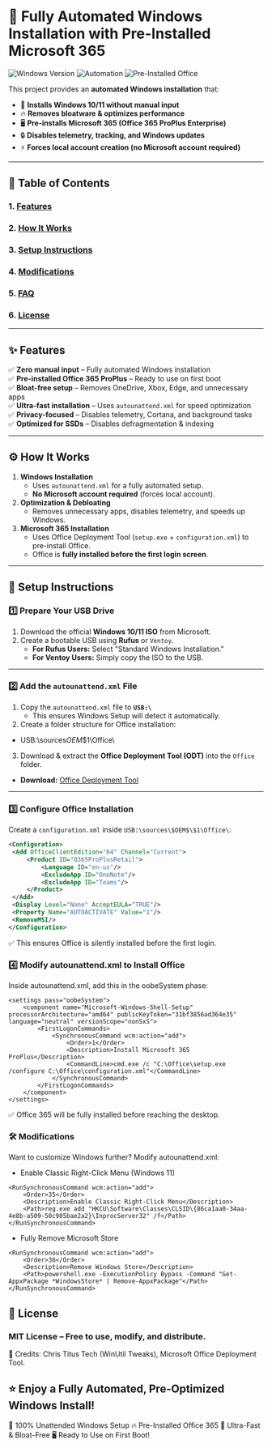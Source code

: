 # 🚀 Fully Automated Windows Installation with Pre-Installed Microsoft 365

![Windows Version](https://img.shields.io/badge/Windows-10%2F11-blue.svg)
![Automation](https://img.shields.io/badge/Automation-100%25-brightgreen)
![Pre-Installed Office](https://img.shields.io/badge/Microsoft%20365-Pre--installed-orange)

This project provides an **automated Windows installation** that:
- 🚀 **Installs Windows 10/11 without manual input**
- 🔥 **Removes bloatware & optimizes performance**
- 🖥️ **Pre-installs Microsoft 365 (Office 365 ProPlus Enterprise)**
- 🔒 **Disables telemetry, tracking, and Windows updates**
- ⚡ **Forces local account creation (no Microsoft account required)**

---

## 📖 Table of Contents
### 1. [Features](#features)
### 2. [How It Works](#how-it-works)
### 3. [Setup Instructions](#setup-instructions)
### 4. [Modifications](#modifications)
### 5. [FAQ](#faq)
### 6. [License](#license)

---

## ✨ Features
✅ **Zero manual input** – Fully automated Windows installation  
✅ **Pre-installed Office 365 ProPlus** – Ready to use on first boot  
✅ **Bloat-free setup** – Removes OneDrive, Xbox, Edge, and unnecessary apps  
✅ **Ultra-fast installation** – Uses `autounattend.xml` for speed optimization  
✅ **Privacy-focused** – Disables telemetry, Cortana, and background tasks  
✅ **Optimized for SSDs** – Disables defragmentation & indexing  

---

## ⚙️ How It Works
1. **Windows Installation**  
   - Uses `autounattend.xml` for a fully automated setup.  
   - **No Microsoft account required** (forces local account).  
2. **Optimization & Debloating**  
   - Removes unnecessary apps, disables telemetry, and speeds up Windows.  
3. **Microsoft 365 Installation**  
   - Uses Office Deployment Tool (`setup.exe` + `configuration.xml`) to pre-install Office.  
   - Office is **fully installed before the first login screen**.  

---

## 🔧 Setup Instructions
### **1️⃣ Prepare Your USB Drive**
1. Download the official **Windows 10/11 ISO** from Microsoft.
2. Create a bootable USB using **Rufus** or `Ventoy`.  
   - **For Rufus Users:** Select "Standard Windows Installation."  
   - **For Ventoy Users:** Simply copy the ISO to the USB.  

---

### **2️⃣ Add the `autounattend.xml` File**
1. Copy the `autounattend.xml` file to **`USB:\`**  
   - This ensures Windows Setup will detect it automatically.  
2. Create a folder structure for Office installation:  
- USB:\sources$OEM$$1\Office\
3. Download & extract the **Office Deployment Tool (ODT)** into the `Office` folder.  
- **Download:** [Office Deployment Tool](https://www.microsoft.com/en-us/download/details.aspx?id=49117)  

---

### **3️⃣ Configure Office Installation**
Create a `configuration.xml` inside `USB:\sources\$OEM$\$1\Office\`:
```xml
<Configuration>
 <Add OfficeClientEdition="64" Channel="Current">
     <Product ID="O365ProPlusRetail">
         <Language ID="en-us"/>
         <ExcludeApp ID="OneNote"/>
         <ExcludeApp ID="Teams"/>
     </Product>
 </Add>
 <Display Level="None" AcceptEULA="TRUE"/>
 <Property Name="AUTOACTIVATE" Value="1"/>
 <RemoveMSI/>
</Configuration>
```

✅ This ensures Office is silently installed before the first login.

### **4️⃣ Modify autounattend.xml to Install Office**
Inside autounattend.xml, add this in the oobeSystem phase:
```
<settings pass="oobeSystem">
    <component name="Microsoft-Windows-Shell-Setup" processorArchitecture="amd64" publicKeyToken="31bf3856ad364e35" language="neutral" versionScope="nonSxS">
        <FirstLogonCommands>
            <SynchronousCommand wcm:action="add">
                <Order>1</Order>
                <Description>Install Microsoft 365 ProPlus</Description>
                <CommandLine>cmd.exe /c "C:\Office\setup.exe /configure C:\Office\configuration.xml"</CommandLine>
            </SynchronousCommand>
        </FirstLogonCommands>
    </component>
</settings>
```
✅ Office 365 will be fully installed before reaching the desktop.

### **🛠 Modifications**
Want to customize Windows further? Modify autounattend.xml:
- Enable Classic Right-Click Menu (Windows 11)
```
<RunSynchronousCommand wcm:action="add">
    <Order>35</Order>
    <Description>Enable Classic Right-Click Menu</Description>
    <Path>reg.exe add "HKCU\Software\Classes\CLSID\{86ca1aa0-34aa-4e8b-a509-50c905bae2a2}\InprocServer32" /f</Path>
</RunSynchronousCommand>
```
- Fully Remove Microsoft Store
```
<RunSynchronousCommand wcm:action="add">
    <Order>36</Order>
    <Description>Remove Windows Store</Description>
    <Path>powershell.exe -ExecutionPolicy Bypass -Command "Get-AppxPackage *WindowsStore* | Remove-AppxPackage"</Path>
</RunSynchronousCommand>
```

## **📜 License**
### MIT License – Free to use, modify, and distribute.
🚀 Credits: Chris Titus Tech (WinUtil Tweaks), Microsoft Office Deployment Tool.

## **⭐ Enjoy a Fully Automated, Pre-Optimized Windows Install!**
🚀 100% Unattended Windows Setup
🔥 Pre-Installed Office 365
💨 Ultra-Fast & Bloat-Free
🖥️ Ready to Use on First Boot!
